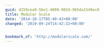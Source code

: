 ```yaml
---
guid: d259cea9-5be1-4809-902d-9b5da1549ec0
title: Modular Scale
date: '2014-10-17T05:40:43+00:00'
changed: '2019-09-24T14:42:32+00:00'


bookmark_of: 'http://modularscale.com/'
---
```




